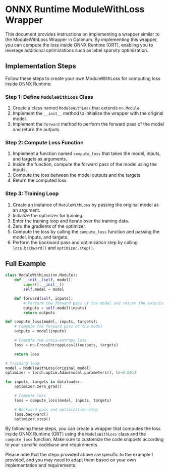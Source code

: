 # ONNX Runtime ModuleWithLoss Wrapper

This document provides instructions on implementing a wrapper similar to the ModuleWithLoss Wrapper in Optimum. By implementing this wrapper, you can compute the loss inside ONNX Runtime (ORT), enabling you to leverage additional optimizations such as label sparsity optimization.
## Implementation Steps

Follow these steps to create your own ModuleWithLoss for computing loss inside ONNX Runtime:

### Step 1: Define `ModuleWithLoss` Class

1. Create a class named `ModuleWithLoss` that extends `nn.Module`.
2. Implement the `__init__` method to initialize the wrapper with the original model.
3. Implement the `forward` method to perform the forward pass of the model and return the outputs.

### Step 2: Compute Loss Function

1. Implement a function named `compute_loss` that takes the model, inputs, and targets as arguments.
2. Inside the function, compute the forward pass of the model using the inputs.
3. Compute the loss between the model outputs and the targets.
4. Return the computed loss.

### Step 3: Training Loop

1. Create an instance of `ModuleWithLoss` by passing the original model as an argument.
2. Initialize the optimizer for training.
3. Enter the training loop and iterate over the training data.
4. Zero the gradients of the optimizer.
5. Compute the loss by calling the `compute_loss` function and passing the model, inputs, and targets.
6. Perform the backward pass and optimization step by calling `loss.backward()` and `optimizer.step()`.


## Full Example

```python
class ModuleWithLoss(nn.Module):
    def __init__(self, model):
        super().__init__()
        self.model = model

    def forward(self, inputs):
        # Perform the forward pass of the model and return the outputs
        outputs = self.model(inputs)
        return outputs

def compute_loss(model, inputs, targets):
    # Compute the forward pass of the model
    outputs = model(inputs)

    # Compute the cross-entropy loss
    loss = nn.CrossEntropyLoss()(outputs, targets)

    return loss

# Training loop
model = ModuleWithLoss(original_model)
optimizer = torch.optim.Adam(model.parameters(), lr=0.001)

for inputs, targets in dataloader:
    optimizer.zero_grad()

    # Compute loss
    loss = compute_loss(model, inputs, targets)

    # Backward pass and optimization step
    loss.backward()
    optimizer.step()
```

By following these steps, you can create a wrapper that computes the loss inside ONNX Runtime (ORT) using the `ModuleWithLoss` class and the `compute_loss` function. Make sure to customize the code snippets according to your specific codebase and requirements.

Please note that the steps provided above are specific to the example I provided, and you may need to adapt them based on your own implementation and requirements.
